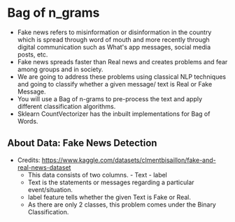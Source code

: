 # Bag of n_grams
 - Fake news refers to misinformation or disinformation in the country which is spread through word of mouth and more recently through digital communication such as What's app messages, social media posts, etc.
 - Fake news spreads faster than Real news and creates problems and fear among groups and in society.
 - We are going to address these problems using classical NLP techniques and going to classify whether a given message/ text is Real or Fake Message.
 - You will use a Bag of n-grams to pre-process the text and apply different classification algorithms.
 - Sklearn CountVectorizer has the inbuilt implementations for Bag of Words.

## About Data: Fake News Detection
- Credits: https://www.kaggle.com/datasets/clmentbisaillon/fake-and-real-news-dataset
  - This data consists of two columns. - Text - label
  - Text is the statements or messages regarding a particular event/situation.
  - label feature tells whether the given Text is Fake or Real.
  - As there are only 2 classes, this problem comes under the Binary Classification.

